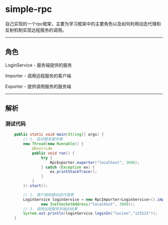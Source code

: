 # simple-rpc

自己实现的一个rpc框架，主要为学习框架中的主要角色以及如何利用动态代理和反射机制实现远程服务的调用。

---
## 角色
LoginService - 服务端提供的服务 

Importer - 调用远程服务的客户端

Exporter - 提供调用服务的服务端

---
## 解析

### 测试代码
```java
    public static void main(String[] args) {
        // 1. 启动服务提供端
        new Thread(new Runnable() {
            @Override
            public void run() {
                try {
                    RpcExporter.exporter("localhost", 3000);
                } catch (Exception ex) {
                    ex.printStackTrace();
                }
            }
        }).start();

        // 2. 客户端构建动态代理累
        LoginService loginService = new RpcImporter<LoginService>().importer(LoginServiceImpl.class,
                new InetSocketAddress("localhost", 3000));
        // 3. 调用远程服务并输出结果
        System.out.println(loginService.loginIn("lucien","123123"));
    }
```
